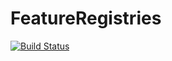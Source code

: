 # FeatureRegistries

[![Build Status](https://github.com/lorenzoh/FeatureRegistries.jl/actions/workflows/CI.yml/badge.svg?branch=main)](https://github.com/lorenzoh/FeatureRegistries.jl/actions/workflows/CI.yml?query=branch%3Amain)
